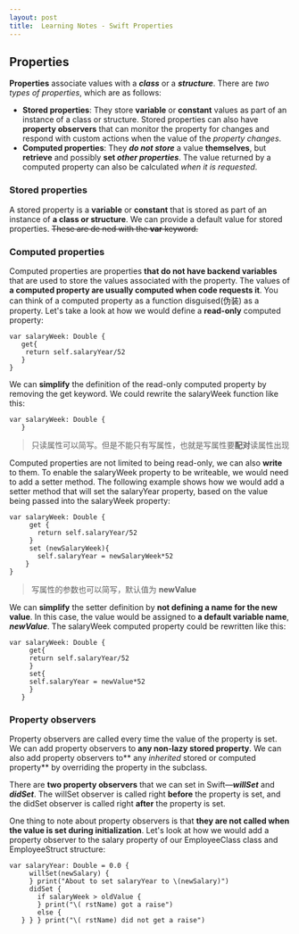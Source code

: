 ```yaml
---
layout: post
title:  Learning Notes - Swift Properties
---
```


## Properties
**Properties** associate values with a ***class*** or a ***structure***. There are *two types of properties*, which are as follows:
- **Stored properties**: They store **variable** or **constant** values as part of an instance of a class or structure. Stored properties can also have **property observers** that can monitor the property for changes and respond with custom actions when the value of the *property changes*.
- **Computed properties**: They ***do not store*** a value **themselves**, but **retrieve** and possibly **set *other properties***. The value returned by a computed property can also be calculated *when it is requested*.

### Stored properties
A stored property is a **variable** or **constant** that is stored as part of an instance of **a class or structure**. We can provide a default value for stored properties. ~~These are de ned with the **var** keyword.~~

### Computed properties
Computed properties are properties **that do not have backend variables** that are used to store the values associated with the property. The values of **a computed property are usually computed when code requests it**. You can think of a computed property as a function disguised(伪装) as a property. Let's take a look at how we would define a **read-only** computed property:

```
var salaryWeek: Double {
   get{
    return self.salaryYear/52 
   }
}
```

We can **simplify** the definition of the read-only computed property by removing the get keyword. We could rewrite the salaryWeek function like this:

```
var salaryWeek: Double {
   }
```
> 只读属性可以简写。但是不能只有写属性，也就是写属性要**配对**读属性出现 

Computed properties are not limited to being read-only, we can also **write** to them. To enable the salaryWeek property to be writeable, we would need to add a setter method. The following example shows how we would add a setter method that will set the salaryYear property, based on the value being passed into the salaryWeek property:

```
var salaryWeek: Double {
     get {
       return self.salaryYear/52
     } 
     set (newSalaryWeek){
       self.salaryYear = newSalaryWeek*52
    } 
} 
```
> 写属性的参数也可以简写，默认值为 **newValue**

We can **simplify** the setter definition by **not defining a name for the new value**. In this case, the value would be assigned to **a default variable name**, ***newValue***. The salaryWeek computed property could be rewritten like this:

```
var salaryWeek: Double {
     get{
     return self.salaryYear/52
     } 
     set{
     self.salaryYear = newValue*52
     } 
   }
```


### Property observers
Property observers are called every time the value of the property is set. We can add property observers to **any non-lazy stored property**. We can also add property observers to** any *inherited* stored or computed property** by overriding the property in the subclass.

There are **two property observers** that we can set in Swift—***willSet*** and ***didSet***. The willSet observer is called right **before** the property is set, and the didSet observer is called right **after** the property is set.

One thing to note about property observers is that **they are not called when the value is set during initialization**. Let's look at how we would add a property observer to the salary property of our EmployeeClass class and EmployeeStruct structure:
   
```
var salaryYear: Double = 0.0 {
     willSet(newSalary) {
     } print("About to set salaryYear to \(newSalary)")
     didSet {
       if salaryWeek > oldValue {
       } print("\( rstName) got a raise")
       else {
   } } } print("\( rstName) did not get a raise")
```


